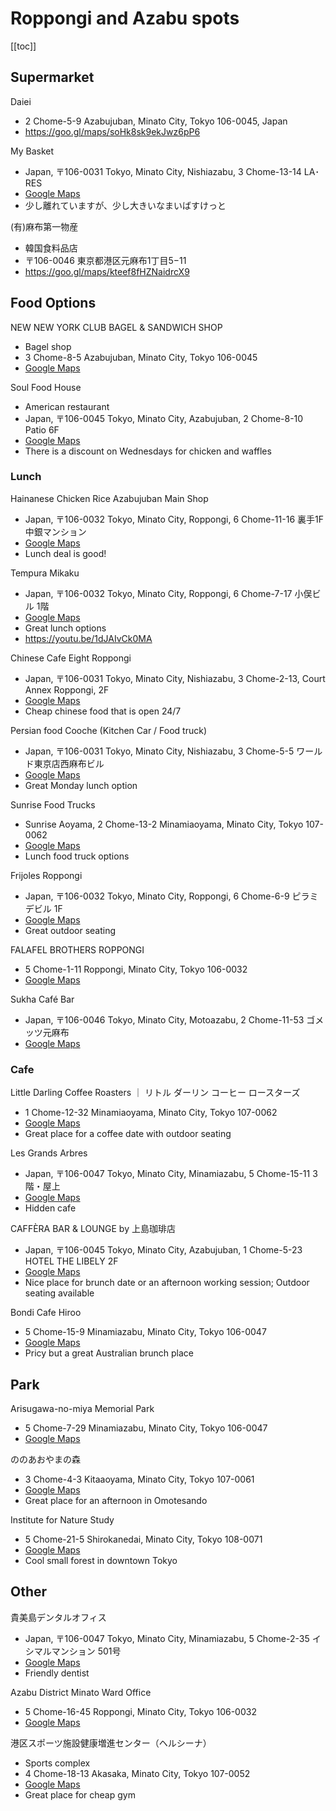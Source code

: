 # Roppongi and Azabu spots


[[toc]]


## Supermarket

Daiei
* 2 Chome-5-9 Azabujuban, Minato City, Tokyo 106-0045, Japan
* <https://goo.gl/maps/soHk8sk9ekJwz6pP6>

My Basket
* Japan, 〒106-0031 Tokyo, Minato City, Nishiazabu, 3 Chome-13-14 LA･RES
* [Google Maps](https://maps.app.goo.gl/zXvMtr4TZPLjFtvYA)
* 少し離れていますが、少し大きいなまいばすけっと

(有)麻布第一物産
* 韓国食料品店
* 〒106-0046 東京都港区元麻布1丁目5−11
* <https://goo.gl/maps/kteef8fHZNaidrcX9>


## Food Options

NEW NEW YORK CLUB BAGEL & SANDWICH SHOP
* Bagel shop
* 3 Chome-8-5 Azabujuban, Minato City, Tokyo 106-0045
* [Google Maps](https://maps.app.goo.gl/HdYdxvKxuvy6xj9T9)

Soul Food House
* American restaurant
* Japan, 〒106-0045 Tokyo, Minato City, Azabujuban, 2 Chome-8-10 Patio 6F
* [Google Maps](https://maps.app.goo.gl/22qKGtzEVAAg8kFg9)
* There is a discount on Wednesdays for chicken and waffles


### Lunch

Hainanese Chicken Rice Azabujuban Main Shop
* Japan, 〒106-0032 Tokyo, Minato City, Roppongi, 6 Chome-11-16 裏手1F 中銀マンション
* [Google Maps](https://maps.app.goo.gl/CVc9ouFyUEcJKXDd7)
* Lunch deal is good!

Tempura Mikaku
* Japan, 〒106-0032 Tokyo, Minato City, Roppongi, 6 Chome-7-17 小俣ビル 1階
* [Google Maps](https://maps.app.goo.gl/87t28VEQBrndbvrd6)
* Great lunch options
* <https://youtu.be/1dJAIvCk0MA>

Chinese Cafe Eight Roppongi
* Japan, 〒106-0031 Tokyo, Minato City, Nishiazabu, 3 Chome-2-13, Court Annex Roppongi, 2F
* [Google Maps](https://maps.app.goo.gl/gzg6L1jhorYs2zJa7)
* Cheap chinese food that is open 24/7

Persian food Cooche (Kitchen Car / Food truck)
* Japan, 〒106-0031 Tokyo, Minato City, Nishiazabu, 3 Chome-5-5 ワールド東京店西麻布ビル
* [Google Maps](https://maps.app.goo.gl/WgcacarpZcy6cCws8)
* Great Monday lunch option

Sunrise Food Trucks
* Sunrise Aoyama, 2 Chome-13-2 Minamiaoyama, Minato City, Tokyo 107-0062
* [Google Maps](https://maps.app.goo.gl/zEtWGQsuFVYLKeot9)
* Lunch food truck options

Frijoles Roppongi
* Japan, 〒106-0032 Tokyo, Minato City, Roppongi, 6 Chome-6-9 ピラミデビル 1F
* [Google Maps](https://maps.app.goo.gl/GKXX1WiKjjk7J99i9)
* Great outdoor seating

FALAFEL BROTHERS ROPPONGI
* 5 Chome-1-11 Roppongi, Minato City, Tokyo 106-0032
* [Google Maps](https://maps.app.goo.gl/rn5EyXpyb1jTZxjS8)

Sukha Café Bar
* Japan, 〒106-0046 Tokyo, Minato City, Motoazabu, 2 Chome-11-53 ゴメッツ元麻布
* [Google Maps](https://maps.app.goo.gl/su48wkqBfJt8t4uk6)


### Cafe

Little Darling Coffee Roasters ｜ リトル ダーリン コーヒー ロースターズ
* 1 Chome-12-32 Minamiaoyama, Minato City, Tokyo 107-0062
* [Google Maps](https://maps.app.goo.gl/932aq6EtfzGbpDgH9)
* Great place for a coffee date with outdoor seating

Les Grands Arbres
* Japan, 〒106-0047 Tokyo, Minato City, Minamiazabu, 5 Chome-15-11 3 階・屋上
* [Google Maps](https://maps.app.goo.gl/4PCYHiYrnzRFyYzR6)
* Hidden cafe

CAFFÈRA BAR & LOUNGE by 上島珈琲店
* Japan, 〒106-0045 Tokyo, Minato City, Azabujuban, 1 Chome-5-23 HOTEL THE LIBELY 2F
* [Google Maps](https://maps.app.goo.gl/zfBw3tZqTanv1vKs9)
* Nice place for brunch date or an afternoon working session; Outdoor seating available

Bondi Cafe Hiroo
* 5 Chome-15-9 Minamiazabu, Minato City, Tokyo 106-0047
* [Google Maps](https://maps.app.goo.gl/rYoddWyqYw9jodct5)
* Pricy but a great Australian brunch place


## Park

Arisugawa-no-miya Memorial Park
* 5 Chome-7-29 Minamiazabu, Minato City, Tokyo 106-0047
* [Google Maps](https://maps.app.goo.gl/yE83ZtQxQKhDj6jN8)

ののあおやまの森
* 3 Chome-4-3 Kitaaoyama, Minato City, Tokyo 107-0061
* [Google Maps](https://maps.app.goo.gl/LZ1B1HsQZyuMLcCHA)
* Great place for an afternoon in Omotesando

Institute for Nature Study
* 5 Chome-21-5 Shirokanedai, Minato City, Tokyo 108-0071
* [Google Maps](https://maps.app.goo.gl/enqPbckCgHyGaNYa6)
* Cool small forest in downtown Tokyo


## Other

貴美島デンタルオフィス
* Japan, 〒106-0047 Tokyo, Minato City, Minamiazabu, 5 Chome-2-35 イシマルマンション 501号
* [Google Maps](https://maps.app.goo.gl/sKKTsigVx7hpRV496)
* Friendly dentist

Azabu District Minato Ward Office
* 5 Chome-16-45 Roppongi, Minato City, Tokyo 106-0032
* [Google Maps](https://maps.app.goo.gl/G2xubEqzdGZUaiwC6)

港区スポーツ施設健康増進センター（ヘルシーナ）
* Sports complex
* 4 Chome-18-13 Akasaka, Minato City, Tokyo 107-0052
* [Google Maps](https://maps.app.goo.gl/VR2MCEJTZDV72B3R8)
* Great place for cheap gym
